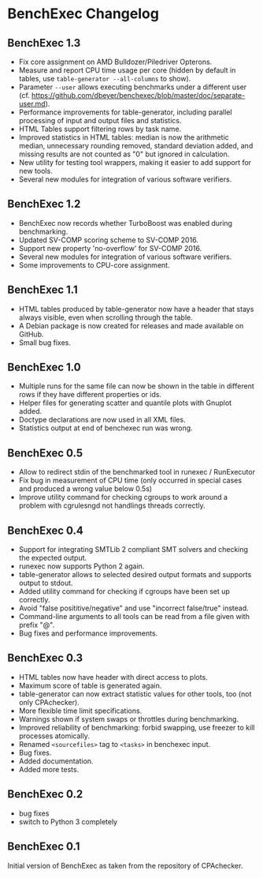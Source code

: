 # BenchExec Changelog

## BenchExec 1.3
- Fix core assignment on AMD Bulldozer/Piledriver Opterons.
- Measure and report CPU time usage per core
  (hidden by default in tables, use `table-generator --all-columns` to show).
- Parameter `--user` allows executing benchmarks under a different user
  (cf. https://github.com/dbeyer/benchexec/blob/master/doc/separate-user.md).
- Performance improvements for table-generator,
  including parallel processing of input and output files and statistics.
- HTML Tables support filtering rows by task name.
- Improved statistics in HTML tables: median is now the arithmetic median,
  unnecessary rounding removed, standard deviation added,
  and missing results are not counted as "0" but ignored in calculation.
- New utility for testing tool wrappers, making it easier to add support
  for new tools.
- Several new modules for integration of various software verifiers.

## BenchExec 1.2

- BenchExec now records whether TurboBoost was enabled during benchmarking.
- Updated SV-COMP scoring scheme to SV-COMP 2016.
- Support new property 'no-overflow' for SV-COMP 2016.
- Several new modules for integration of various software verifiers.
- Some improvements to CPU-core assignment.

## BenchExec 1.1

- HTML tables produced by table-generator now have a header that stays
  always visible, even when scrolling through the table.
- A Debian package is now created for releases and made available on GitHub.
- Small bug fixes.

## BenchExec 1.0

- Multiple runs for the same file can now be shown in the table in different rows
  if they have different properties or ids.
- Helper files for generating scatter and quantile plots with Gnuplot added.
- Doctype declarations are now used in all XML files.
- Statistics output at end of benchexec run was wrong.

## BenchExec 0.5

- Allow to redirect stdin of the benchmarked tool in runexec / RunExecutor
- Fix bug in measurement of CPU time
  (only occurred in special cases and produced a wrong value below 0.5s)
- Improve utility command for checking cgroups to work around a problem
  with cgrulesngd not handlings threads correctly.

## BenchExec 0.4

- Support for integrating SMTLib 2 compliant SMT solvers and checking the expected output.
- runexec now supports Python 2 again.
- table-generator allows to selected desired output formats and supports output to stdout.
- Added utility command for checking if cgroups have been set up correctly.
- Avoid "false posititive/negative" and use "incorrect false/true" instead.
- Command-line arguments to all tools can be read from a file given with prefix "@".
- Bug fixes and performance improvements.

## BenchExec 0.3

- HTML tables now have header with direct access to plots.
- Maximum score of table is generated again.
- table-generator can now extract statistic values for other tools, too (not only CPAchecker).
- More flexible time limit specifications.
- Warnings shown if system swaps or throttles during benchmarking.
- Improved reliability of benchmarking: forbid swapping, use freezer to kill processes atomically.
- Renamed `<sourcefiles>` tag to `<tasks>` in benchexec input.
- Bug fixes.
- Added documentation.
- Added more tests.


## BenchExec 0.2

- bug fixes
- switch to Python 3 completely


## BenchExec 0.1

Initial version of BenchExec as taken from the repository of CPAchecker.
